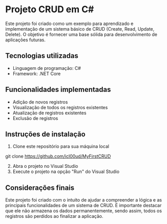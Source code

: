 # Projeto CRUD em C#

Este projeto foi criado como um exemplo para aprendizado e implementação de um sistema básico de CRUD (Create, Read, Update, Delete). O objetivo é fornecer uma base sólida para desenvolvimento de aplicações futuras.

## Tecnologias utilizadas

- Linguagem de programação: C#
- Framework: .NET Core

## Funcionalidades implementadas

- Adição de novos registros
- Visualização de todos os registros existentes
- Atualização de registros existentes
- Exclusão de registros

## Instruções de instalação

1. Clone este repositório para sua máquina local

git clone https://github.com/icl00ud/MyFirstCRUD

2. Abra o projeto no Visual Studio
3. Execute o projeto na opção "Run" do Visual Studio

## Considerações finais

Este projeto foi criado com o intuito de ajudar a compreender a lógica e as principais funcionalidades de um sistema de CRUD. É importante destacar que ele não armazena os dados permanentemente, sendo assim, todos os registros são perdidos ao finalizar a aplicação.
